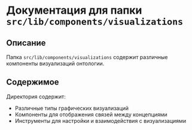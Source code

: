 # Документация для папки `src/lib/components/visualizations`

## Описание
Папка `src/lib/components/visualizations` содержит различные компоненты визуализаций онтологии.

## Содержимое
Директория содержит:

- Различные типы графических визуализаций
- Компоненты для отображения связей между концепциями
- Инструменты для настройки и взаимодействия с визуализациями